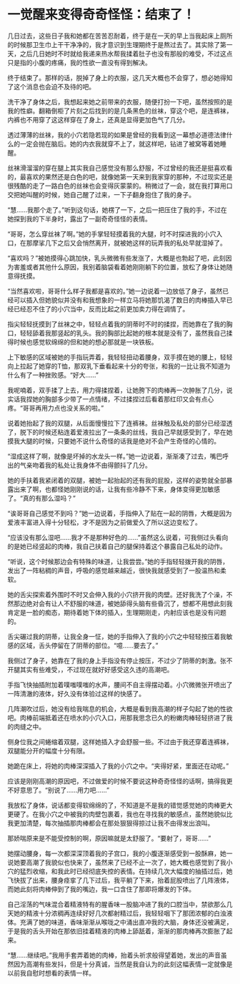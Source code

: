 # 一觉醒来变得奇奇怪怪：结束了！

几日过去，这些日子我和她都在苦苦忍耐着，终于是在一天的早上当我起床上厕所的时候那卫生巾上干干净净的，我才意识到生理期终于是熬过去了。其实除了第一天，之后几日她时不时就给我递来热水帮我揉着肚子也没有那般的难受，不过这点只是指的小腹的疼痛，我的性欲一直没有得到解决。

终于结束了。那样的话，脱掉了身上的衣服，这几天大概也不会穿了，想必她得知了这个消息也会迫不及待的吧。

洗干净了身体之后，我想起来她之前带来的衣服，随便打扮一下吧，虽然按照的是我的性癖。翻箱倒柜了片刻之后找到的是几条黑色的丝袜，穿这个吧，是连裤袜，内裤也不用穿了这这样穿在了身上，还真是显得更加色气了几分。

透过薄薄的丝袜，我的小穴若隐若现的如果是曾经的我看到这一幕想必道德法律什么的一定会抛在脑后。她的内衣我就穿不上了，就这样吧，钻进了被窝等着她睡醒。

丝袜滑溜溜的穿在腿上其实我自己感觉没有那么舒服，不过曾经的我还是挺喜欢看的，最喜欢的果然还是白色的吧，就像她第一天来到我家穿的那种，不过现实还是很残酷的走了一路白色的丝袜也会变得灰蒙蒙的。稍微过了一会，就在我打算用口交把她叫醒的时候，她自己醒了过来，一下子翻身抱住了我的身子。

“慧……我那个走了。”听到这句话，她楞了一下，之后一把压住了我的手，不过在她探到我的下半身时，露出了一副奇奇怪怪的表情。

“哥哥，怎么穿丝袜了啊。”她的手掌轻轻摸着我的大腿，时不时探进我的小穴入口，在那摩挲几下之后又会悄然离开，就被她这样的玩弄我的私处早就湿掉了。

“喜欢吗？”被她摸得心跳加快，乳头微微有些发涨了，大概是也勃起了吧，此刻因为害羞或者其他什么原因，我别着脑袋看着她刚刚躺下的位置，放松了身体让她随意得抚摸。

“当然喜欢啦，哥哥什么样子我都是喜欢的。”她一边说着一边放低了身子，虽然已经可以插入但她貌似并没有和我想象的一样立马将她那饥渴了数日的肉棒插入早已经已经忍不住了的小穴当中，反而比起之前更加卖力得在调情了。

指尖轻轻抚摸到了丝袜之中，轻轻点着我的阴蒂时不时的揉捏，而她靠在了我的胸口，轻轻舔着我那竖起的乳头。我的胸部比起她的根本就是没有了，虽然我自己揉得时候也感觉软绵绵的但和她的想必那就是一块铁板。

上下敏感的区域被她的手指玩弄着，我轻轻扭动着腰身，双手摸在她的腰上，轻轻向上拉起了她穿的T恤，那双乳下垂看起来十分的夸张，和我的一比让我不知道为什么有了一种挫败感。“好大……”

我呢喃着，双手揉了上去，用力得揉捏着，让她胯下的肉棒再一次肿胀了几分，说实话我捏她的胸部多少带了一点情绪，不过揉捏过后看着那红印又会有点心疼。“哥哥再用力点也没关系的啦。”

说着她抬起了我的双腿，从后面慢慢拉下了连裤袜。丝袜触及私处的部分已经湿透了，脱下的时候还粘连着爱液拉出了一条条的丝线，我自己早就感受到了，早在她摸我大腿的时候，只要她不说什么奇怪的话我是绝对不会产生奇怪的心情的。

“湿成这样了啊，就像是坏掉的水龙头一样。”她一边说着，渐渐凑了过去，嘴巴呼出的气亲吻着我的私处让我身体不由得颤抖了几分。

她的手扶着我紧闭着的双腿，被她一起抬起的还有我的屁股，这样的姿势就全部暴露出来了啊，也都怪她刚刚说的话，让我有些冷静不下来，身体变得更加敏感了。“真的有那么湿吗？”

“诶哥哥自己感觉不到吗？”她一边说着，手指伸入了贴在一起的阴唇，大概是因为爱液丰富进入得十分轻松，才不是因为之前做爱久了所以这边变松了。

“应该没有那么湿吧……我才不是那种好色的……”虽然这么说着，可我侧过头看向的是她已经竖起的肉棒，我自己扶着自己的腿保持着这个暴露自己私处的动作。

“听说，这个时候那边会有特殊的味道，让我尝尝。”她的手指轻轻拨开我的阴唇，发出了一阵粘稠的声音，呼吸的感觉越来越近，很快我就感受到了一股温热和柔软。

她的舌尖探索着外围时不时又会伸入我的小穴挤开我的肉壁。还好我洗了个澡，不然那边绝对会有让人不舒服的味道，被她舔得头脑有些昏沉了，想都不用想此刻我肯定是一脸的痴态，期待着她下体的插入，生理期刚走，内射应该也是没有问题的。

舌尖碾过我的阴蒂，让我全身一怔，她的手指伸入了我的小穴之中轻轻按压着我敏感的区域，舌头停留在了阴蒂的部位。“噫……要去了。”

我侧过了身子，她靠在了我的身上手指没有停止按压，不过少了阴蒂的刺激。张不开腿其实有些难受，，不过现在就好好感受这久违的高潮吧。

手指飞快抽插附加着噗嗤噗嗤的水声，腰间不自主得摆动着。小穴微微张开喷出了一阵清澈的液体，好久没有体验过这样的快感了。

几阵潮吹过后，她没有给我喘息的机会，大概是看到我高潮的样子勾起了她的性欲吧。肉棒前端抵着还在喷水的小穴入口，用那我思念已久的粉嫩肉棒轻轻挤进了我的肉缝之中。

侧身位我之间蜷缩着双腿，这样她插入才会舒服一些。不过由于我还穿着连裤袜，双腿能分开的幅度十分有限。

她跪在床上，将她的肉棒深深插入了我的小穴之中。“夹得好紧，里面还在动呢。”

应该是刚刚高潮的原因吧，不过做爱的时候不要说这种奇奇怪怪的话啊，搞得我更不好意思了。“别说了……用力吧……”

我放松了身体，说话都变得软绵绵的了，不知道是不是我的错觉感觉她的肉棒更大更硬了。在我小穴之中被我的肉壁包裹着，我也在寻找我的敏感点，虽然她貌似比我更加清楚，每次抽插那肉棒都会在那处狠狠得掠过让我不由得发出浪叫。

那娇喘原来是不能受控制的啊，原因嘛就是太舒服了。“要射了，哥哥……”

她摆动腰身，每一次都深深顶着我的子宫口，我的小腹逐渐感受到一股酥麻，她一说她要高潮了我貌似也快来了，虽然来了已经不止一次了，她大概也感觉到了我小穴的猛烈收缩，和我此时已经彻底失控的表情。在持续几次大幅度的抽插过后，她飞快拔了出来，腰身痉挛了几下过后，我平躺了下来，抬着屁股喷出了几阵液体，而她此刻将肉棒伸到了我的嘴边，我一口含住了那即将爆发的下体。

自己淫荡的气味混合着精液特有的腥香味一股脑冲进了我的口腔当中，禁欲那么几天她的精液十分浓稠再连续好好几次都射精过后，我轻轻咽下了那团浓郁的白浊液体。充满了她的味道，香味渐渐从喉咙之中涌出直冲我的大脑，身体还没被满足，于是我的舌头开始在那依旧挂着精液的肉棒上舔舐着，渐渐的那肉棒再次膨胀了起来。

“慧……继续吧。”我用手套弄着她的肉棒，抬着头祈求般得望着她，发出的声音虽然因为高潮有些发抖，但是十分真诚，当然是我自认为的此刻这幅表情一定就像是以前我自慰时想看的表情一样。

 